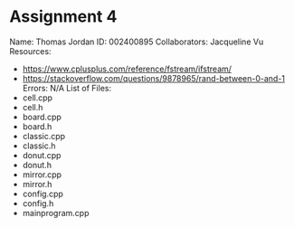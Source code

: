# Assignment 4
Name: Thomas Jordan
ID: 002400895
Collaborators: Jacqueline Vu
Resources:
- https://www.cplusplus.com/reference/fstream/ifstream/
- https://stackoverflow.com/questions/9878965/rand-between-0-and-1
Errors: N/A
List of Files:
- cell.cpp
- cell.h
- board.cpp
- board.h
- classic.cpp
- classic.h
- donut.cpp
- donut.h
- mirror.cpp
- mirror.h
- config.cpp
- config.h
- mainprogram.cpp
